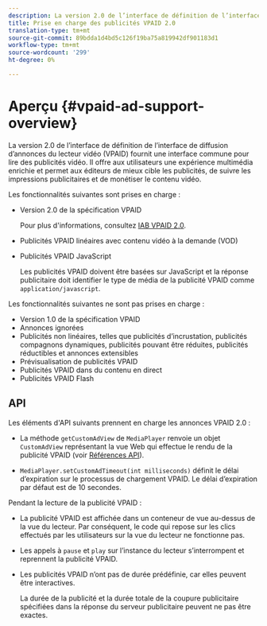 ```yaml
---
description: La version 2.0 de l’interface de définition de l’interface de diffusion d’annonces du lecteur vidéo (VPAID) fournit une interface commune pour lire des publicités vidéo. Il offre aux utilisateurs une expérience multimédia enrichie et permet aux éditeurs de mieux cible les publicités, de suivre les impressions publicitaires et de monétiser le contenu vidéo.
title: Prise en charge des publicités VPAID 2.0
translation-type: tm+mt
source-git-commit: 89bdda1d4bd5c126f19ba75a819942df901183d1
workflow-type: tm+mt
source-wordcount: '299'
ht-degree: 0%

---
```



# Aperçu {#vpaid-ad-support-overview}

La version 2.0 de l’interface de définition de l’interface de diffusion d’annonces du lecteur vidéo (VPAID) fournit une interface commune pour lire des publicités vidéo. Il offre aux utilisateurs une expérience multimédia enrichie et permet aux éditeurs de mieux cible les publicités, de suivre les impressions publicitaires et de monétiser le contenu vidéo.

Les fonctionnalités suivantes sont prises en charge :

* Version 2.0 de la spécification VPAID

   Pour plus d&#39;informations, consultez [IAB VPAID 2.0](https://www.iab.com/wp-content/uploads/2015/06/VPAID_2_0_Final_04-10-2012.pdf).
* Publicités VPAID linéaires avec contenu vidéo à la demande (VOD)
* Publicités VPAID JavaScript

   Les publicités VPAID doivent être basées sur JavaScript et la réponse publicitaire doit identifier le type de média de la publicité VPAID comme `application/javascript`.

Les fonctionnalités suivantes ne sont pas prises en charge :

* Version 1.0 de la spécification VPAID
* Annonces ignorées
* Publicités non linéaires, telles que publicités d’incrustation, publicités compagnons dynamiques, publicités pouvant être réduites, publicités réductibles et annonces extensibles
* Prévisualisation de publicités VPAID
* Publicités VPAID dans du contenu en direct
* Publicités VPAID Flash

## API

Les éléments d&#39;API suivants prennent en charge les annonces VPAID 2.0 :

* La méthode `getCustomAdView` de `MediaPlayer` renvoie un objet `CustomAdView` représentant la vue Web qui effectue le rendu de la publicité VPAID (voir [Références API](https://help.adobe.com/en_US/primetime/api/psdk/javadoc/index.html)).

* `MediaPlayer.setCustomAdTimeout(int milliseconds)` définit le délai d’expiration sur le processus de chargement VPAID. Le délai d’expiration par défaut est de 10 secondes.

Pendant la lecture de la publicité VPAID :

* La publicité VPAID est affichée dans un conteneur de vue au-dessus de la vue du lecteur. Par conséquent, le code qui repose sur les clics effectués par les utilisateurs sur la vue du lecteur ne fonctionne pas.
* Les appels à `pause` et `play` sur l’instance du lecteur s’interrompent et reprennent la publicité VPAID.

* Les publicités VPAID n’ont pas de durée prédéfinie, car elles peuvent être interactives.

   La durée de la publicité et la durée totale de la coupure publicitaire spécifiées dans la réponse du serveur publicitaire peuvent ne pas être exactes.
